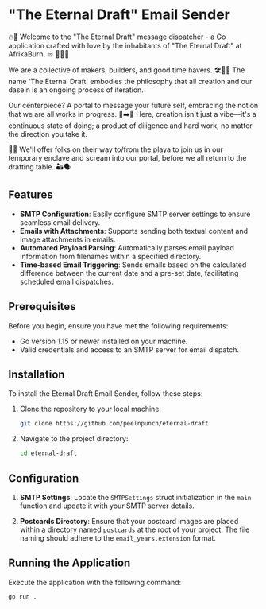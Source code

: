 # "The Eternal Draft" Email Sender

🔥🌌 Welcome to the "The Eternal Draft" message dispatcher - a Go application crafted with love by the inhabitants of "The Eternal Draft" at AfrikaBurn. ♾️ 📐🌌🔥

We are a collective of makers, builders, and good time havers. 🛠️🕺🏼  The name 'The Eternal Draft' embodies the philosophy that all creation and our dasein is an ongoing process of iteration.

Our centerpiece? A portal to message your future self, embracing the notion that we are all works in progress. 📩➡️👤 Here, creation isn't just a vibe—it's a continuous state of doing; a product of diligence and hard work, no matter the direction you take it.

🎨💪 We'll offer folks on their way to/from the playa to join us in our temporary enclave and scream into our portal, before we all return to the drafting table. 🏜️🗣️

## Features

- **SMTP Configuration**: Easily configure SMTP server settings to ensure seamless email delivery.
- **Emails with Attachments**: Supports sending both textual content and image attachments in emails.
- **Automated Payload Parsing**: Automatically parses email payload information from filenames within a specified directory.
- **Time-based Email Triggering**: Sends emails based on the calculated difference between the current date and a pre-set date, facilitating scheduled email dispatches.

## Prerequisites

Before you begin, ensure you have met the following requirements:
- Go version 1.15 or newer installed on your machine.
- Valid credentials and access to an SMTP server for email dispatch.

## Installation

To install the Eternal Draft Email Sender, follow these steps:

1. Clone the repository to your local machine:

    ```bash
    git clone https://github.com/peelnpunch/eternal-draft
    ```

2. Navigate to the project directory:

    ```bash
    cd eternal-draft
    ```

## Configuration

1. **SMTP Settings**: Locate the `SMTPSettings` struct initialization in the `main` function and update it with your SMTP server details.

2. **Postcards Directory**: Ensure that your postcard images are placed within a directory named `postcards` at the root of your project. The file naming should adhere to the `email_years.extension` format.

## Running the Application

Execute the application with the following command:

```bash
go run .
